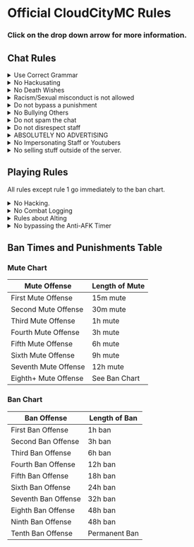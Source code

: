 # Official CloudCityMC Rules

### Click on the drop down arrow for more information.

## Chat Rules
<details><summary>Use Correct Grammar</summary>
This means: You can make up to 5 grammar mistake in a 24 hour period before being muted for 30 minutes.
</details>

<details><summary>No Hackusating</summary>
This means: Accusing a player of hacking (having an unfair advantage) is against the rules. If you believe someone is hacking, tell the staff immediately, if no one is on, feel free to mention Chew just by saying "Chew" in chat.
</details>

<details><summary>No Death Wishes</summary>
Death wishes (or "preferring", or "suggesting") are strictly forbidden. Saying terms such as, but not limited to, "kys", "go die", "i prefer you dead", will result in a mute.
</details>

<details><summary>Racism/Sexual misconduct is not allowed</summary>
Saying stuff like "omg i hate girls, too fat" will result in mute. This is mostly assumed but severe conducts are immediately muted.
<details><summary>EXPLICIT: Examples</summary>
Saying terms like "niggers should die" or "I hate jews, they should all burn" WILL RESULT IN A BAN! Severe cases like this will be punished severly.
</details></details>

<details><summary>Do not bypass a punishment</summary>
Bypassing your mute in any way (namely irc) will result in a temp-ban in place of the mute time. E.g. if you were muted for 10 minutes and you bypassed, your remaining time will be as a temp-ban. It's pretty easy to tell that you've bypassed a mute on IRC, and if your account is known, it will be muted on IRC as well.<br>
Bypassing a ban is the same concept, it is very easy to tell who is on an alt bypassing their ban. The alt will be banned permanently and its ip (regardless of it being the same ip as the banned user) will be banned for the remaining time of the punishment.
</details>

<details><summary>No Bullying Others</summary>
Bullying is not allowed. Being mean to someone specifically in chat will result in a mute. No punishments will be given if players are just joking around with one another, but this is not considered unless both people agree it's a joke.
</details>

<details><summary>Do not spam the chat</summary>
Do not spam the chat. Saying 3 messages in the span of 5 seconds counts as spam. This also includes saying the same message 3 or more times in a 2 minute period.
</details>

<details><summary>Do not disrespect staff</summary>
Disrespecting staff in any way, such as accusing them of abuse, hacking, breaking the rules, etc, will result in a mute at the staff's discretion. REGARDLESS OF WHETHER OR NOT THEY ARE ACTUALLY DOING WHAT YOU ARE ACCUSING THEM OF, NOTIFY CHEW IMMEDIATELY (by saying it in chat)
</details>

<details><summary>ABSOLUTELY NO ADVERTISING</summary>
If an IP is said in chat, the mute AND ban chart will be bypassed and a ban will be issued. If a server name is said in chat, a mute chart mute will be issued. If a user is convincing people to go to that server (e.g. "Hey wanna join mineplex?") may result in a ban chart ban.

<details><summary>Better Explanation</summary>
Discussing other servers without saying their name is okay. "Wanna play mine-strike with me?" is ok. "Wanna play mine-strike ON MINEPLEX!??! with me" is not ok. The bannable offense is when you convince others to join you on a specific server. "Come join me on mineplex!" Will result in a ban chart ban. "This server sucks!! MINEPLEX IS BETTER THAN CLOUDCITY" is a definite permanent ban.
</details>
</details>

<details><summary>No Impersonating Staff or Youtubers</summary>
Pretending you are someone else will result in a ban.
</details>

<details><summary>No selling stuff outside of the server.</summary>
(like alts, your merch, etc) will bypass the ban chart and result in a permanent ban.
</details>

## Playing Rules

All rules except rule 1 go immediately to the ban chart.

<details><summary>No Hacking.</summary>
This includes: Flying, speed mining, x-ray, kill aura, force field, or regen. Anything not stated on this list is not explicitly not allowed but can still be punished if it gives the player an unfair advantage. This rule bypasses the Ban Chart and is a perm ban. All hacking is based on the banning mod's opinion and knowledge of hackers
</details>

<details><summary>No Combat Logging</summary>
If a player enters combat (a player attacks another player, or vice versa) neither of the players may log out for 10 seconds after the last attack, nor may they enter a Non-PvP (safe) zone, this includes: Teleporting away (although ender pearls are allowed), or entering a claim others can't enter (locked with a plugin). This ban wears off until combat is not enabled (10 seconds after the last attack)
</details>

<details><summary>Rules about Alting</summary>
Using an alt to help with your main account (e.g. using an alt to mine stuff while your main idles at a farm) is against the rules. Using an alt is allowed if no interaction between the main and the alternate accounts occurs. If caught, the alt will be banned permanently.
</details>

<details><summary>No bypassing the Anti-AFK Timer</summary>
If the Player is AFK, they must not bypass the AFK timer in any way.
This also bans Minechat because you're not really in-game and bypasses the AFK timer.
</details>

## Ban Times and Punishments Table

### Mute Chart

Mute Offense         | Length of Mute
-------------------- | --------------
First Mute Offense   | 15m mute
Second Mute Offense  | 30m mute
Third Mute Offense   | 1h mute
Fourth Mute Offense  | 3h mute
Fifth Mute Offense   | 6h mute
Sixth Mute Offense   | 9h mute
Seventh Mute Offense | 12h mute
Eighth+ Mute Offense | See Ban Chart

### Ban Chart

Ban Offense         | Length of Ban
------------------- | -------------
First Ban Offense   | 1h ban
Second Ban Offense  | 3h ban
Third Ban Offense   | 6h ban
Fourth Ban Offense  | 12h ban
Fifth Ban Offense   | 18h ban
Sixth Ban Offense   | 24h ban
Seventh Ban Offense | 32h ban
Eighth Ban Offense  | 48h ban
Ninth Ban Offense   | 48h ban
Tenth Ban Offense   | Permanent Ban
